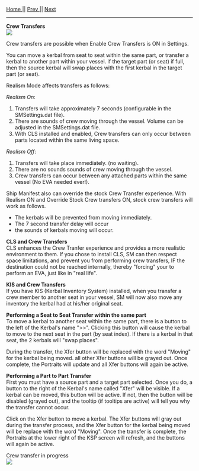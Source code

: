 [Home ](https://github.com/PapaJoesSoup/ShipManifest/wiki)|| [Prev ](https://github.com/PapaJoesSoup/ShipManifest/wiki/2.0---Basic-Operation)|| [Next](https://github.com/PapaJoesSoup/ShipManifest/wiki/2.2-Science-Transfers)
***
**Crew Transfers**  
![](http://i.imgur.com/oDHlNfo.png)

Crew transfers are possible when Enable Crew Transfers is ON in Settings.

You can move a kerbal from seat to seat within the same part, or transfer a kerbal to another part within your vessel.  if the target part (or seat) if full, then the source kerbal will swap places with the first kerbal in the target part (or seat).

Realism Mode affects transfers as follows:
  
_Realism On_:  
1.  Transfers will take approximately 7 seconds (configurable in the SMSettings.dat file).  
2.  There are sounds of crew moving through the vessel. Volume can be adjusted in the SMSettings.dat file.  
3.  With CLS installed and enabled, Crew transfers can only occur between parts located within the same living space.

_Realism Off_:  
1.  Transfers will take place immediately.  (no waiting).  
2.  There are no sounds sounds of crew moving through the vessel.  
3.  Crew transfers can occur between any attached parts within the same vessel (No EVA needed ever!).  

Ship Manifest also can override the stock Crew Transfer experience.  With Realism ON and Override Stock Crew transfers ON, stock crew transfers will work as follows.  
- The kerbals will be prevented from moving immediately.
- The 7 second transfer delay will occur
- the sounds of kerbals moving will occur.

**CLS and Crew Transfers**  
CLS enhances the Crew Tranfer experience and provides a more realistic environment to them.  If you chose to install CLS, SM can then respect space limitations, and prevent you from performing crew transfers, IF the destination could not be reached internally, thereby "forcing" your to perform an EVA, just like in "real life".

**KIS and Crew Transfers**  
If you have KIS (Kerbal Inventory System) installed, when you transfer a crew member to another seat in your vessel, SM will now also move any inventory the kerbal had at his/her original seat.

**Performing a Seat to Seat Transfer within the same part**  
To move a kerbal to another seat within the same part, there is a button to the left of the Kerbal's name ">>".  Clicking this button will cause the kerbal to move to the next seat in the part (by seat index).  If there is a kerbal in that seat, the 2 kerbals will "swap places".

During the transfer, the Xfer button will be replaced with the word "Moving" for the kerbal being moved.  all other Xfer buttons will be grayed out.  Once complete, the Portraits will update and all Xfer buttons will again be active.

**Performing a Part to Part Transfer**  
First you must have a source part and a target part selected.  Once you do, a button to the right of the Kerbal's name called "Xfer" will be visible.  If a kerbal can be moved, this button will be active.  If not, then the button will be disabled (grayed out), and the tooltip (if tooltips are active) will tell you why the transfer cannot occur.

Click on the Xfer button to move a kerbal.  The Xfer buttons will gray out during the transfer process, and the Xfer button for the kerbal being moved will be replace with the word "Moving".  Once the transfer is complete, the Portraits at the lower right of the KSP screen will refresh, and the buttons will again be active.

Crew transfer in progress  
![](http://i.imgur.com/2awMkwp.png)
